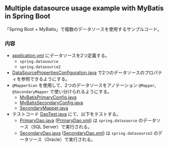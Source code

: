 ## Multiple datasource usage example with MyBatis in Spring Boot

「Spring Boot + MyBatis」で複数のデータソースを使用するサンプルコード。

### 内容

- [application.yml](/src/main/resources/application.yml) にデータソースを2つ定義する。
  - `spring.datasource`
  - `spring.datasource2`
- [DataSourcePropertiesConfiguration.java](/src/main/java/com/example/demo/config/DataSourcePropertiesConfiguration.java) で2つのデータソースのプロパティを参照できるようにする。
- `@MapperScan` を使用して、2つのデータソースをアノテーション `@Mapper`, `@SecondaryMapper` で使い分けられるようにする。
  - [MyBatisPrimaryConfig.java](/src/main/java/com/example/demo/config/MyBatisPrimaryConfig.java)
  - [MyBatisSecondaryConfig.java](/src/main/java/com/example/demo/config/MyBatisSecondaryConfig.java)
  - [SecondaryMapper.java](/src/main/java/com/example/demo/annotations/SecondaryMapper.java)
- テストコード [DaoTest.java](/src/test/java/com/example/demo/DaoTest.java) にて、以下をテストする。
  - [PrimaryDao.java](/src/main/java/com/example/demo/mapper/PrimaryDao.java) ([PrimaryDao.xml](/src/main/resources/com/example/demo/mapper/PrimaryDao.xml))
    は `spring.datasource`
    のデータソース（SQL Server）で実行される。
  - [SecondaryDao.java](/src/main/java/com/example/demo/mapper/SecondaryDao.java) ([SecondaryDao.xml](/src/main/resources/com/example/demo/mapper/SecondaryDao.xml))
    は `spring.datasource2`
    のデータソース（Oracle）で実行される。

